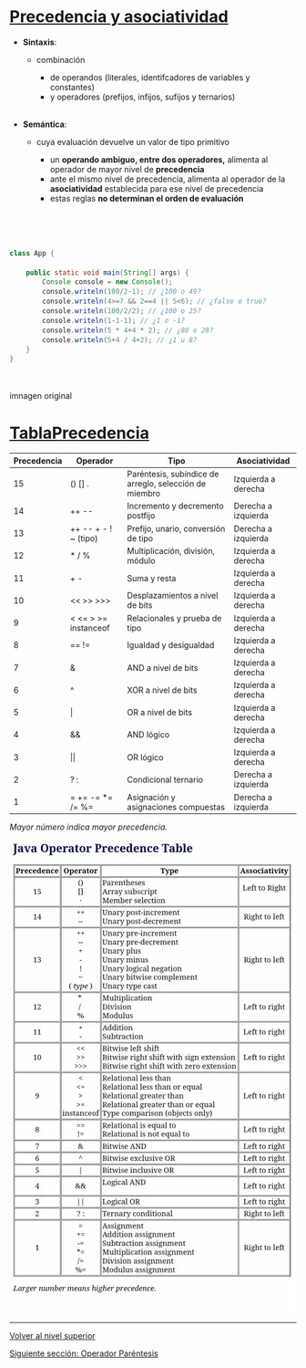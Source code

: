 # [Precedencia y asociatividad](../u1precedenceAssociativity/README.md)






* **Sintaxis**:


	+ combinación
	
	
		- de operandos (literales, identifcadores de variables y constantes)
		- y operadores (prefijos, infijos, sufijos y ternarios)
<br><br>
* **Semántica**:


	+ cuya evaluación devuelve un valor de tipo primitivo
	
	
		- un **operando ambiguo, entre dos operadores,** alimenta al operador de mayor nivel de **precedencia**
		- ante el mismo nivel de precedencia, alimenta al operador de la **asociatividad** establecida para ese nivel de precedencia
		- estas reglas **no determinan el orden de evaluación**


<br><br>


```java

class App {

    public static void main(String[] args) {
        Console console = new Console();
        console.writeln(100/2-1); // ¿100 o 49?
        console.writeln(4>=7 && 2==4 || 5<6); // ¿false o true?
        console.writeln(100/2/2); // ¿100 o 25?
        console.writeln(1-1-1); // ¿1 o -1?
        console.writeln(5 * 4+4 * 2); // ¿80 o 28?
        console.writeln(5+4 / 4+2); // ¿1 u 8?
    }
}
```

<br><br>
imnagen original 
# [TablaPrecedencia](images/tablaPrecedencia.webp)

| Precedencia | Operador                   | Tipo                                                                 | Asociatividad       |
|-------------|----------------------------|----------------------------------------------------------------------|---------------------|
| 15          | () [] .                    | Paréntesis, subíndice de arreglo, selección de miembro               | Izquierda a derecha |
| 14          | ++ --                      | Incremento y decremento postfijo                                     | Derecha a izquierda |
| 13          | ++ -- + - ! ~ (tipo)       | Prefijo, unario, conversión de tipo                                  | Derecha a izquierda |
| 12          | * / %                      | Multiplicación, división, módulo                                     | Izquierda a derecha |
| 11          | + -                        | Suma y resta                                                         | Izquierda a derecha |
| 10          | << >> >>>                  | Desplazamientos a nivel de bits                                      | Izquierda a derecha |
| 9           | < <= > >= instanceof       | Relacionales y prueba de tipo                                        | Izquierda a derecha |
| 8           | == !=                      | Igualdad y desigualdad                                               | Izquierda a derecha |
| 7           | &                          | AND a nivel de bits                                                  | Izquierda a derecha |
| 6           | ^                          | XOR a nivel de bits                                                  | Izquierda a derecha |
| 5           | \|                         | OR a nivel de bits                                                   | Izquierda a derecha |
| 4           | &&                         | AND lógico                                                           | Izquierda a derecha |
| 3           | \|\|                       | OR lógico                                                            | Izquierda a derecha |
| 2           | ? :                        | Condicional ternario                                                 | Derecha a izquierda |
| 1           | = += -= *= /= %=           | Asignación y asignaciones compuestas                                 | Derecha a izquierda |

_Mayor número indica mayor precedencia._


![tablaPrecedencia](images/tablaPrecedencia.webp)


---

[Volver al nivel superior](../README.md)

[Siguiente sección: Operador Paréntesis](../u2parenthesisOperator/README.md)
